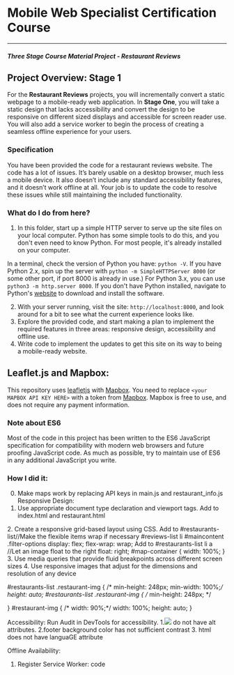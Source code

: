 # Mobile Web Specialist Certification Course
---
#### _Three Stage Course Material Project - Restaurant Reviews_

## Project Overview: Stage 1

For the **Restaurant Reviews** projects, you will incrementally convert a static webpage to a mobile-ready web application. In **Stage One**, you will take a static design that lacks accessibility and convert the design to be responsive on different sized displays and accessible for screen reader use. You will also add a service worker to begin the process of creating a seamless offline experience for your users.

### Specification

You have been provided the code for a restaurant reviews website. The code has a lot of issues. It’s barely usable on a desktop browser, much less a mobile device. It also doesn’t include any standard accessibility features, and it doesn’t work offline at all. Your job is to update the code to resolve these issues while still maintaining the included functionality.

### What do I do from here?

1. In this folder, start up a simple HTTP server to serve up the site files on your local computer. Python has some simple tools to do this, and you don't even need to know Python. For most people, it's already installed on your computer.

In a terminal, check the version of Python you have: `python -V`. If you have Python 2.x, spin up the server with `python -m SimpleHTTPServer 8000` (or some other port, if port 8000 is already in use.) For Python 3.x, you can use `python3 -m http.server 8000`. If you don't have Python installed, navigate to Python's [website](https://www.python.org/) to download and install the software.

2. With your server running, visit the site: `http://localhost:8000`, and look around for a bit to see what the current experience looks like.
3. Explore the provided code, and start making a plan to implement the required features in three areas: responsive design, accessibility and offline use.
4. Write code to implement the updates to get this site on its way to being a mobile-ready website.

## Leaflet.js and Mapbox:

This repository uses [leafletjs](https://leafletjs.com/) with [Mapbox](https://www.mapbox.com/). You need to replace `<your MAPBOX API KEY HERE>` with a token from [Mapbox](https://www.mapbox.com/). Mapbox is free to use, and does not require any payment information.

### Note about ES6

Most of the code in this project has been written to the ES6 JavaScript specification for compatibility with modern web browsers and future proofing JavaScript code. As much as possible, try to maintain use of ES6 in any additional JavaScript you write.

### How I did it:
0. Make maps work by replacing API keys in main.js and restaurant_info.js
Responsive Design:
1. Use appropriate document type declaration and viewport tags.
Add to index.html and restaurant.html
<meta name="viewport" content="width=device-width, initial-scale=1.0">
<meta charset="UTF-8">
2. Create a responsive grid-based layout using CSS.
Add to #restaurants-list//Make the flexible items wrap if necessary
       #reviews-list li
       #maincontent
       .filter-options
display: flex;
flex-wrap: wrap;
Add to #restaurants-list li a //Let an image float to the right
float: right;
#map-container {
  width: 100%;
}
3. Use media queries that provide fluid breakpoints across different screen sizes
4. Use responsive images that adjust for the dimensions and resolution of any device

#restaurants-list .restaurant-img {
  /*  min-height: 248px;
    min-width: 100%;*/
    height: auto;
#restaurants-list .restaurant-img {
  /*  min-height: 248px; */

}
#restaurant-img {
	/* width: 90%;*/
	width: 100%;
	height: auto;
}

Accessibility:
Run Audit in DevTools for accessibility.
1.<img id="restaurant-img" class="restaurant-img" src="/img/1.jpg"> do not have
 alt attributes.
2.footer background color has not sufficient contrast
3. html does not have languaGE attribute

Offline Availability:
1. Register Service Worker:
 code
